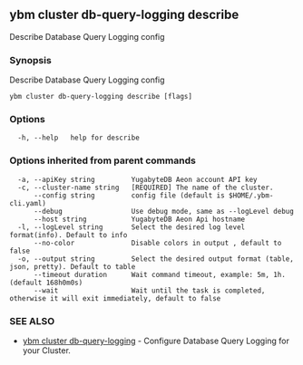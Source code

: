 ## ybm cluster db-query-logging describe

Describe Database Query Logging config

### Synopsis

Describe Database Query Logging config

```
ybm cluster db-query-logging describe [flags]
```

### Options

```
  -h, --help   help for describe
```

### Options inherited from parent commands

```
  -a, --apiKey string         YugabyteDB Aeon account API key
  -c, --cluster-name string   [REQUIRED] The name of the cluster.
      --config string         config file (default is $HOME/.ybm-cli.yaml)
      --debug                 Use debug mode, same as --logLevel debug
      --host string           YugabyteDB Aeon Api hostname
  -l, --logLevel string       Select the desired log level format(info). Default to info
      --no-color              Disable colors in output , default to false
  -o, --output string         Select the desired output format (table, json, pretty). Default to table
      --timeout duration      Wait command timeout, example: 5m, 1h. (default 168h0m0s)
      --wait                  Wait until the task is completed, otherwise it will exit immediately, default to false
```

### SEE ALSO

* [ybm cluster db-query-logging](ybm_cluster_db-query-logging.md)	 - Configure Database Query Logging for your Cluster.

